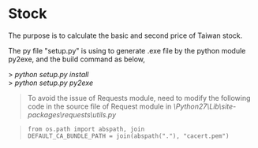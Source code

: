 # Stock

The purpose is to calculate the basic and second price of Taiwan stock.  


The py file "setup.py" is using to generate .exe file by the python module py2exe, and the build command as below,  

&gt; _python setup.py install_  
&gt; _python setup.py py2exe_

> To avoid the issue of Requests module, need to modify the following code in the source file of Request module in *\Python27\Lib\site-packages\requests\utils.py*

>`from os.path import abspath, join`  
`DEFAULT_CA_BUNDLE_PATH = join(abspath("."), "cacert.pem")`
